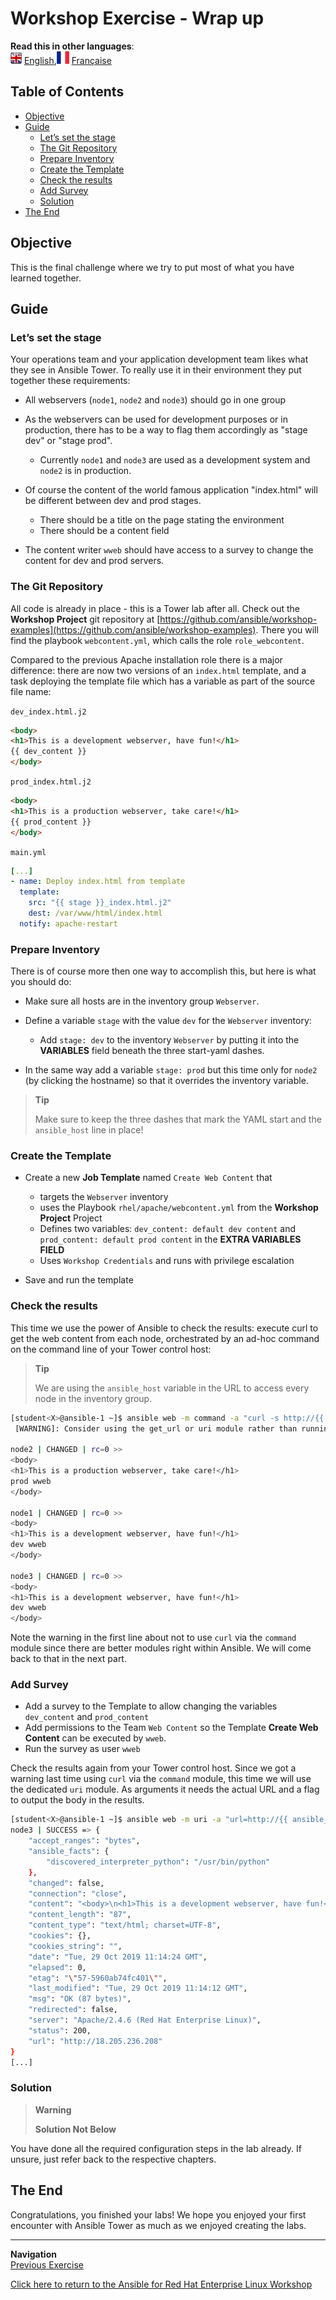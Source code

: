 # Workshop Exercise - Wrap up

**Read this in other languages**:
<br>![uk](../images/uk.png) [English](README.md),![france](../images/fr.png) [Française](README.fr.md)

## Table of Contents

* [Objective](#objective)
* [Guide](#guide)
  * [Let’s set the stage](#lets-set-the-stage)
  * [The Git Repository](#the-git-repository)
  * [Prepare Inventory](#prepare-inventory)
  * [Create the Template](#create-the-template)
  * [Check the results](#check-the-results)
  * [Add Survey](#add-survey)
  * [Solution](#solution)
* [The End](#the-end)

## Objective

This is the final challenge where we try to put most of what you have learned together.

## Guide

### Let’s set the stage

Your operations team and your application development team likes what they see in Ansible Tower. To really use it in their environment they put together these requirements:

* All webservers (`node1`, `node2` and `node3`) should go in one group

* As the webservers can be used for development purposes or in production, there has to be a way to flag them accordingly as "stage dev" or "stage prod".

  * Currently `node1` and `node3` are used as a development system and `node2` is in production.

* Of course the content of the world famous application "index.html" will be different between dev and prod stages.

  * There should be a title on the page stating the environment
  * There should be a content field

* The content writer `wweb` should have access to a survey to change the content for dev and prod servers.

### The Git Repository

All code is already in place - this is a Tower lab after all. Check out the **Workshop Project** git repository at [https://github.com/ansible/workshop-examples](https://github.com/ansible/workshop-examples). There you will find the playbook `webcontent.yml`, which calls the role `role_webcontent`.

Compared to the previous Apache installation role there is a major difference: there are now two versions of an `index.html` template, and a task deploying the template file which has a variable as part of the source file name:

`dev_index.html.j2`

<!-- {% raw %} -->

```html
<body>
<h1>This is a development webserver, have fun!</h1>
{{ dev_content }}
</body>
```

<!-- {% endraw %} -->

`prod_index.html.j2`

<!-- {% raw %} -->

```html
<body>
<h1>This is a production webserver, take care!</h1>
{{ prod_content }}
</body>
```

<!-- {% endraw %} -->

`main.yml`

<!-- {% raw %} -->

```yaml
[...]
- name: Deploy index.html from template
  template:
    src: "{{ stage }}_index.html.j2"
    dest: /var/www/html/index.html
  notify: apache-restart
```

<!-- {% endraw %} -->

### Prepare Inventory

There is of course more then one way to accomplish this, but here is what you should do:

* Make sure all hosts are in the inventory group `Webserver`.
* Define a variable `stage` with the value `dev` for the `Webserver` inventory:

  * Add `stage: dev` to the inventory `Webserver` by putting it into the **VARIABLES** field beneath the three start-yaml dashes.

* In the same way add a variable `stage: prod` but this time only for `node2` (by clicking the hostname) so that it overrides the inventory variable.

> **Tip**
>
> Make sure to keep the three dashes that mark the YAML start and the `ansible_host` line in place\!

### Create the Template

* Create a new **Job Template** named `Create Web Content` that

  * targets the `Webserver` inventory
  * uses the Playbook `rhel/apache/webcontent.yml` from the **Workshop Project** Project
  * Defines two variables: `dev_content: default dev content` and `prod_content: default prod content` in the **EXTRA VARIABLES FIELD**
  * Uses `Workshop Credentials` and runs with privilege escalation

* Save and run the template

### Check the results

This time we use the power of Ansible to check the results: execute curl to get the web content from each node, orchestrated by an ad-hoc command on the command line of your Tower control host:

> **Tip**
>
> We are using the `ansible_host` variable in the URL to access every node in the inventory group.

<!-- {% raw %} -->

```bash
[student<X>@ansible-1 ~]$ ansible web -m command -a "curl -s http://{{ ansible_host }}"
 [WARNING]: Consider using the get_url or uri module rather than running 'curl'.  If you need to use command because get_url or uri is insufficient you can add 'warn: false' to this command task or set 'command_warnings=False' in ansible.cfg to get rid of this message.

node2 | CHANGED | rc=0 >>
<body>
<h1>This is a production webserver, take care!</h1>
prod wweb
</body>

node1 | CHANGED | rc=0 >>
<body>
<h1>This is a development webserver, have fun!</h1>
dev wweb
</body>

node3 | CHANGED | rc=0 >>
<body>
<h1>This is a development webserver, have fun!</h1>
dev wweb
</body>
```

<!-- {% endraw %} -->

Note the warning in the first line about not to use `curl` via the `command` module since there are better modules right within Ansible. We will come back to that in the next part.

### Add Survey

* Add a survey to the Template to allow changing the variables `dev_content` and `prod_content`
* Add permissions to the Team `Web Content` so the Template **Create Web Content** can be executed by `wweb`.
* Run the survey as user `wweb`

Check the results again from your Tower control host. Since we got a warning last time using `curl` via the `command` module, this time we will use the dedicated `uri` module. As arguments it needs the actual URL and a flag to output the body in the results.

<!-- {% raw %} -->

```bash
[student<X>@ansible-1 ~]$ ansible web -m uri -a "url=http://{{ ansible_host }}/ return_content=yes"
node3 | SUCCESS => {
    "accept_ranges": "bytes",
    "ansible_facts": {
        "discovered_interpreter_python": "/usr/bin/python"
    },
    "changed": false,
    "connection": "close",
    "content": "<body>\n<h1>This is a development webserver, have fun!</h1>\nwerners dev content\n</body>\n",
    "content_length": "87",
    "content_type": "text/html; charset=UTF-8",
    "cookies": {},
    "cookies_string": "",
    "date": "Tue, 29 Oct 2019 11:14:24 GMT",
    "elapsed": 0,
    "etag": "\"57-5960ab74fc401\"",
    "last_modified": "Tue, 29 Oct 2019 11:14:12 GMT",
    "msg": "OK (87 bytes)",
    "redirected": false,
    "server": "Apache/2.4.6 (Red Hat Enterprise Linux)",
    "status": 200,
    "url": "http://18.205.236.208"
}
[...]
```

<!-- {% endraw %} -->

### Solution

> **Warning**
>
> **Solution Not Below**

You have done all the required configuration steps in the lab already. If unsure, just refer back to the respective chapters.

## The End

Congratulations, you finished your labs\! We hope you enjoyed your first encounter with Ansible Tower as much as we enjoyed creating the labs.

----
**Navigation**
<br>
[Previous Exercise](../6-workflows)

[Click here to return to the Ansible for Red Hat Enterprise Linux Workshop](../README.md#section-2---ansible-tower-exercises)
